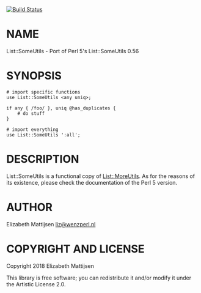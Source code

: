 [![Build Status](https://travis-ci.org/lizmat/List-SomeUtils.svg?branch=master)](https://travis-ci.org/lizmat/List-SomeUtils)

NAME
====

List::SomeUtils - Port of Perl 5's List::SomeUtils 0.56

SYNOPSIS
========

    # import specific functions
    use List::SomeUtils <any uniq>;

    if any { /foo/ }, uniq @has_duplicates {
        # do stuff
    }

    # import everything
    use List::SomeUtils ':all';

DESCRIPTION
===========

List::SomeUtils is a functional copy of [List::MoreUtils](List::MoreUtils). As for the reasons of its existence, please check the documentation of the Perl 5 version.

AUTHOR
======

Elizabeth Mattijsen <liz@wenzperl.nl>

COPYRIGHT AND LICENSE
=====================

Copyright 2018 Elizabeth Mattijsen

This library is free software; you can redistribute it and/or modify it under the Artistic License 2.0.

